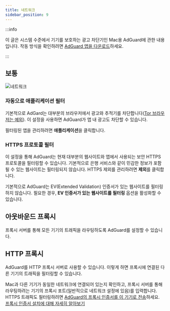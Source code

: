 ```yaml
---
title: 네트워크
sidebar_position: 9
---
```


:::info

이 글은 시스템 수준에서 기기를 보호하는 광고 차단기인 Mac용 AdGuard에 관한 내용입니다. 작동 방식을 확인하려면 [AdGuard 앱을 다운로드](https://agrd.io/download-kb-adblock)하세요.

:::

## 보통

![네트워크](https://cdn.adtidy.org/content/kb/ad_blocker/mac/network.png)

### 자동으로 애플리케이션 필터

기본적으로 AdGard는 대부분의 브라우저에서 광고와 추적기를 차단합니다([Tor 브라우저는 예외](/adguard-for-mac/solving-problems/tor-filtering)). 이 설정을 사용하면 AdGuard가 앱 내 광고도 차단할 수 있습니다.

필터링된 앱을 관리하려면 **애플리케이션**을 클릭합니다.

### HTTPS 프로토콜 필터

이 설정을 통해 AdGuard는 현재 대부분의 웹사이트와 앱에서 사용되는 보안 HTTPS 프로토콜을 필터링할 수 있습니다. 기본적으로 은행 서비스와 같이 민감한 정보가 포함될 수 있는 웹사이트는 필터링되지 않습니다. HTTPS 제외를 관리하려면 **제외**를 클릭합니다.

기본적으로 AdGuard는 EV(Extended Validation) 인증서가 있는 웹사이트를 필터링하지 않습니다. 필요한 경우, **EV 인증서가 있는 웹사이트를 필터링** 옵션을 활성화할 수 있습니다.

## 아웃바운드 프록시

프록시 서버를 통해 모든 기기의 트래픽을 라우팅하도록 AdGuard를 설정할 수 있습니다.

## HTTP 프록시

AdGuard를 HTTP 프록시 서버로 사용할 수 있습니다. 이렇게 하면 프록시에 연결된 다른 기기의 트래픽을 필터링할 수 있습니다.

Mac과 다른 기기가 동일한 네트워크에 연결되어 있는지 확인하고, 프록시 서버를 통해 라우팅하려는 기기의 프록시 포트(일반적으로 네트워크 설정에 있음)를 입력합니다. HTTPS 트래픽도 필터링하려면 [AdGuard의 프록시 인증서를 이 기기로 전송](http://local.adguard.org/cert)하세요. [프록시 인증서 설치에 대해 자세히 알아보기](/guides/proxy-certificate)
